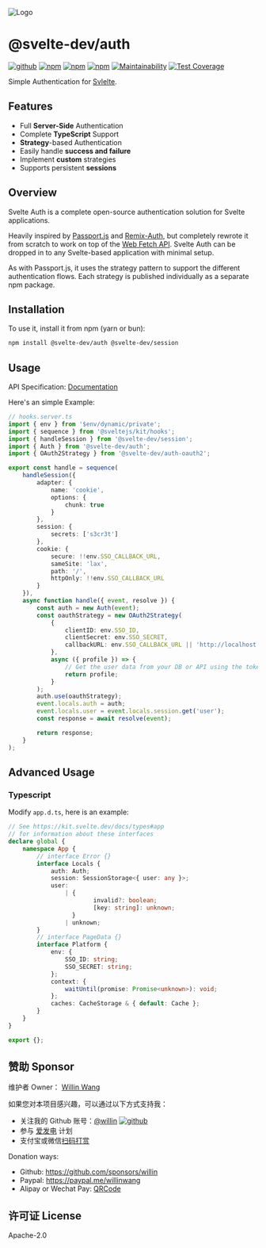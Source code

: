 ![Logo](https://repository-images.githubusercontent.com/726691357/f09bf6fc-3844-4584-8eee-6bfb425d8a38)

# @svelte-dev/auth

[![github](https://img.shields.io/github/followers/willin.svg?style=social&label=Followers)](https://github.com/willin) [![npm](https://img.shields.io/npm/v/@svelte-dev/auth.svg)](https://npmjs.org/package/@svelte-dev/auth) [![npm](https://img.shields.io/npm/dm/@svelte-dev/auth.svg)](https://npmjs.org/package/@svelte-dev/auth) [![npm](https://img.shields.io/npm/dt/@svelte-dev/auth.svg)](https://npmjs.org/package/@svelte-dev/auth) [![Maintainability](https://api.codeclimate.com/v1/badges/c6bf9a8943f6040ff00b/maintainability)](https://codeclimate.com/github/willin/svelte-auth/maintainability) [![Test Coverage](https://api.codeclimate.com/v1/badges/c6bf9a8943f6040ff00b/test_coverage)](https://codeclimate.com/github/willin/svelte-auth/test_coverage)

Simple Authentication for [Svlelte](https://svelte.dev/).

## Features

- Full **Server-Side** Authentication
- Complete **TypeScript** Support
- **Strategy**-based Authentication
- Easily handle **success and failure**
- Implement **custom** strategies
- Supports persistent **sessions**

## Overview

Svelte Auth is a complete open-source authentication solution for Svelte applications.

Heavily inspired by [Passport.js](https://passportjs.org) and [Remix-Auth](https://github.com/sergiodxa/remix-auth), but completely rewrote it from scratch to work on top of the [Web Fetch API](https://developer.mozilla.org/en-US/docs/Web/API/Fetch_API). Svelte Auth can be dropped in to any Svelte-based application with minimal setup.

As with Passport.js, it uses the strategy pattern to support the different authentication flows. Each strategy is published individually as a separate npm package.

## Installation

To use it, install it from npm (yarn or bun):

```bash
npm install @svelte-dev/auth @svelte-dev/session
```

## Usage

API Specification: [Documentation](https://svelte-auth.js.cool/docs/)

Here's an simple Example:

```ts
// hooks.server.ts
import { env } from '$env/dynamic/private';
import { sequence } from '@sveltejs/kit/hooks';
import { handleSession } from '@svelte-dev/session';
import { Auth } from '@svelte-dev/auth';
import { OAuth2Strategy } from '@svelte-dev/auth-oauth2';

export const handle = sequence(
	handleSession({
		adapter: {
			name: 'cookie',
			options: {
				chunk: true
			}
		},
		session: {
			secrets: ['s3cr3t']
		},
		cookie: {
			secure: !!env.SSO_CALLBACK_URL,
			sameSite: 'lax',
			path: '/',
			httpOnly: !!env.SSO_CALLBACK_URL
		}
	}),
	async function handle({ event, resolve }) {
		const auth = new Auth(event);
		const oauthStrategy = new OAuth2Strategy(
			{
				clientID: env.SSO_ID,
				clientSecret: env.SSO_SECRET,
				callbackURL: env.SSO_CALLBACK_URL || 'http://localhost:8788/auth/sso/callback'
			},
			async ({ profile }) => {
				// Get the user data from your DB or API using the tokens and profile
				return profile;
			}
		);
		auth.use(oauthStrategy);
		event.locals.auth = auth;
		event.locals.user = event.locals.session.get('user');
		const response = await resolve(event);

		return response;
	}
);
```

## Advanced Usage

### Typescript

Modify `app.d.ts`, here is an example:

```ts
// See https://kit.svelte.dev/docs/types#app
// for information about these interfaces
declare global {
	namespace App {
		// interface Error {}
		interface Locals {
			auth: Auth;
			session: SessionStorage<{ user: any }>;
			user:
				| {
						invalid?: boolean;
						[key: string]: unknown;
				  }
				| unknown;
		}
		// interface PageData {}
		interface Platform {
			env: {
				SSO_ID: string;
				SSO_SECRET: string;
			};
			context: {
				waitUntil(promise: Promise<unknown>): void;
			};
			caches: CacheStorage & { default: Cache };
		}
	}
}

export {};
```

## 赞助 Sponsor

维护者 Owner： [Willin Wang](https://willin.wang)

如果您对本项目感兴趣，可以通过以下方式支持我：

- 关注我的 Github 账号：[@willin](https://github.com/willin) [![github](https://img.shields.io/github/followers/willin.svg?style=social&label=Followers)](https://github.com/willin)
- 参与 [爱发电](https://afdian.net/@willin) 计划
- 支付宝或微信[扫码打赏](https://user-images.githubusercontent.com/1890238/89126156-0f3eeb80-d516-11ea-9046-5a3a5d59b86b.png)

Donation ways:

- Github: <https://github.com/sponsors/willin>
- Paypal: <https://paypal.me/willinwang>
- Alipay or Wechat Pay: [QRCode](https://user-images.githubusercontent.com/1890238/89126156-0f3eeb80-d516-11ea-9046-5a3a5d59b86b.png)

## 许可证 License

Apache-2.0
